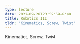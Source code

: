 ```yaml
---
type: lecture
date: 2022-09-28T23:59:59+8:49
title: Robotics III
tldr: "Kinematics, Screw, Twist"
---
```

Kinematics, Screw, Twist
